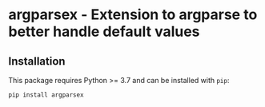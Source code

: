 # argparsex - Extension to argparse to better handle default values

## Installation

This package requires Python >= 3.7 and can be installed with `pip`:
```
pip install argparsex
```
